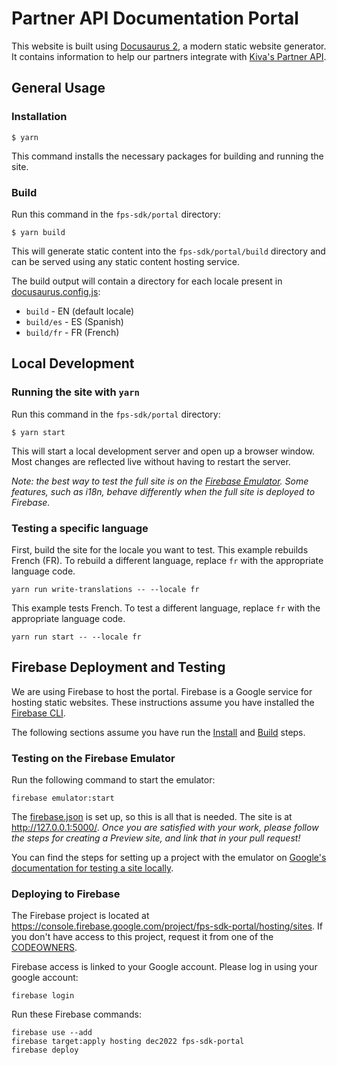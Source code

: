 # Partner API Documentation Portal

This website is built using [Docusaurus 2](https://docusaurus.io/), a modern static website generator. It contains
information to help our partners integrate
with [Kiva's Partner API](https://partner-api.k1.kiva.org/swagger-ui/#/partners).

## General Usage

### Installation

```
$ yarn
```

This command installs the necessary packages for building and running the site.

### Build

Run this command in the `fps-sdk/portal` directory:

```
$ yarn build
```

This will generate static content into the `fps-sdk/portal/build` directory and can be served using any static content
hosting service.

The build output will contain a directory for each locale present in [docusaurus.config.js](docusaurus.config.js):

* `build` - EN (default locale)
* `build/es` - ES (Spanish)
* `build/fr` - FR (French)

## Local Development

### Running the site with `yarn`

Run this command in the `fps-sdk/portal` directory:

```
$ yarn start
```

This will start a local development server and open up a browser window. Most changes are reflected live without
having to restart the server.

_Note: the best way to test the full site is on the [Firebase Emulator](#testing-on-the-firebase-emulator). Some
features, such as i18n, behave differently when the full site is deployed to Firebase._

### Testing a specific language

First, build the site for the locale you want to test. This example rebuilds French (FR). To rebuild a different
language, replace `fr` with the appropriate language code.

```
yarn run write-translations -- --locale fr
```

This example tests French. To test a different language, replace `fr` with the appropriate language code.

```
yarn run start -- --locale fr
```

## Firebase Deployment and Testing

We are using Firebase to host the portal. Firebase is a Google service for hosting static websites. These instructions
assume you have installed the [Firebase CLI](https://firebase.google.com/docs/cli).

The following sections assume you have run the [Install](#install) and [Build](#build) steps.

### Testing on the Firebase Emulator

Run the following command to start the emulator:

```
firebase emulator:start
```

The [firebase.json](../firebase.json) is set up, so this is all that is needed. The site is at http://127.0.0.1:5000/.
*Once you are satisfied with your work, please follow the steps for creating a Preview site, and link that in your pull
request!*

You can find the steps for setting up a project with the emulator
on [Google's documentation for testing a site locally](https://firebase.google.com/docs/hosting/test-preview-deploy).

### Deploying to Firebase

The Firebase project is located at https://console.firebase.google.com/project/fps-sdk-portal/hosting/sites. If you
don't have access to this project, request it from one of the [CODEOWNERS](../CODEOWNERS).

Firebase access is linked to your Google account. Please log in using your google account:

```
firebase login
```

Run these Firebase commands:

```
firebase use --add
firebase target:apply hosting dec2022 fps-sdk-portal
firebase deploy
```
